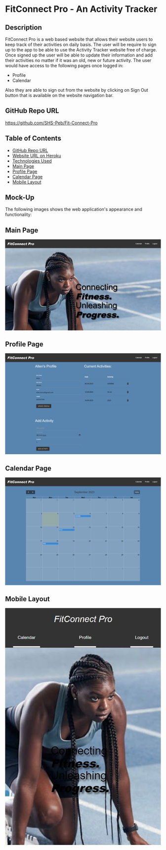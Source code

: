 # FitConnect Pro - An Activity Tracker

## Description

FitConnect Pro is a web based website that allows their website users to keep track of their activities on daily basis.
The user will be require to sign up to the app to be able to use the Activity Tracker website free of charge.
Once signed up the user will be able to update their information and add their activities no matter if it was an old, new or future activity.
The user would have access to the following pages once logged in:
* Profile
* Calendar


Also they are able to sign out from the website by clicking on Sign Out button that is available on the website navigation bar.


## GitHub Repo URL
https://github.com/SHS-Peb/Fit-Connect-Pro

## Table of Contents
* [GitHub Repo URL](#github-repo-url)
* [Website URL on Heroku](#website-url-on-heroku)
* [Technologies Used](#technologies-used)
* [Main Page](#main-page)
* [Profile Page](#profile-page)
* [Calendar Page](#calendar-page)
* [Mobile Layout](#mobile-layout)


## Mock-Up

The following images shows the web application's appearance and functionality:

## Main Page
![Activity Tracker main page includes a navigation bar, a cover image, and slogan](./assets/images/main-page.png)

## Profile Page
![Activity Tracker profile page includes a navigation bar, account details and user activities ](./assets/images/profile.png)

## Calendar Page
![Calendar page includes month view page with user activities ](./assets/images/calendar.png)

## Mobile Layout
![Activity Tracker page viewed on small screen ](./assets/images/mobile.png)
